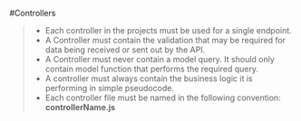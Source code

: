#Controllers
> - Each controller in the projects must be used for a single endpoint.
> - A Controller must contain the validation that may be required for data being received or sent out by the API.
> - A Controller must never contain a model query. It should only contain model function that performs the required query.
> - A controller must always contain the business logic it is performing in simple pseudocode.
> - Each controller file must be named in the following convention: **controllerName.js**
